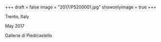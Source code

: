+++
draft = false
image = "2017/P5200001.jpg"
showonlyimage = true
+++

Trento, Italy

May 2017
<!--more-->

Gallerie di Piedicastello
